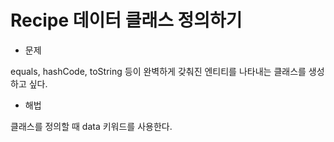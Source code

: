 # Recipe 데이터 클래스 정의하기


* 문제

equals, hashCode, toString 등이 완벽하게 갖춰진 엔티티를 나타내는 클래스를 생성하고 싶다.


* 해법

클래스를 정의할 때 data 키워드를 사용한다.
